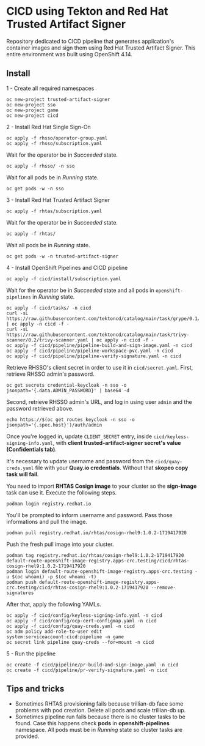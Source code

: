 # CICD using Tekton and Red Hat Trusted Artifact Signer
Repository dedicated to CICD pipeline that generates application's container images and sign them using Red Hat Trusted Artifact Signer. This entire environment was built using OpenShift 4.14.

## Install

1 - Create all required namespaces
```
oc new-project trusted-artifact-signer
oc new-project sso
oc new-project game
oc new-project cicd
```

2 - Install Red Hat Single Sign-On
```
oc apply -f rhsso/operator-group.yaml
oc apply -f rhsso/subscription.yaml
```

Wait for the operator be in *Succeeded* state.

```
oc apply -f rhsso/ -n sso
```

Wait for all pods be in *Running* state.

```
oc get pods -w -n sso
```

3 - Install Red Hat Trusted Artifact Signer
```
oc apply -f rhtas/subscription.yaml
```

Wait for the operator be in *Succeeded* state.

```
oc apply -f rhtas/
```

Wait all pods be in *Running* state.

```
oc get pods -w -n trusted-artifact-signer
```

4 - Install OpenShift Pipelines and CICD pipeline
```
oc apply -f cicd/install/subscription.yaml
```

Wait for the operator be in *Succeeded* state and all pods in `openshift-pipelines` in *Running* state.

```shell
oc apply -f cicd/tasks/ -n cicd
curl -sL https://raw.githubusercontent.com/tektoncd/catalog/main/task/grype/0.1/grype.yaml | oc apply -n cicd -f -
curl -sL https://raw.githubusercontent.com/tektoncd/catalog/main/task/trivy-scanner/0.2/trivy-scanner.yaml | oc apply -n cicd -f -
oc apply -f cicd/pipeline/pipeline-build-and-sign-image.yaml -n cicd
oc apply -f cicd/pipeline/pipeline-workspace-pvc.yaml -n cicd
oc apply -f cicd/pipeline/pipeline-verify-signature.yaml -n cicd
```

Retrieve RHSSO's client secret in order to use it in `cicd/secret.yaml`. First, retrieve RHSSO admin's password.

```
oc get secrets credential-keycloak -n sso -o jsonpath='{.data.ADMIN_PASSWORD}' | base64 -d
```

Second, retrieve RHSSO admin's URL, and log in using user `admin` and the password retrieved above.

```shell
echo https://$(oc get routes keycloak -n sso -o jsonpath='{.spec.host}')/auth/admin
```

Once you're logged in, update `CLIENT_SECRET` entry, inside `cicd/keyless-signing-info.yaml`, with **client trusted-artifact-signer secret's value (Confidentials tab)**.

It's necessary to update username and password from the `cicd/quay-creds.yaml` file with your **Quay.io credentials**. Without that **skopeo copy task will fail**.

You need to import **RHTAS Cosign image** to your cluster so the **sign-image** task can use it. Execute the following steps.

```shell
podman login registry.redhat.io
```

You'll be prompted to inform username and password. Pass those informations and pull the image.

```shell
podman pull registry.redhat.io/rhtas/cosign-rhel9:1.0.2-1719417920
```

Push the fresh pull image into your cluster.

```shell
podman tag registry.redhat.io/rhtas/cosign-rhel9:1.0.2-1719417920 default-route-openshift-image-registry.apps-crc.testing/cicd/rhtas-cosign-rhel9:1.0.2-1719417920
podman login default-route-openshift-image-registry.apps-crc.testing -u $(oc whoami) -p $(oc whoami -t)
podman push default-route-openshift-image-registry.apps-crc.testing/cicd/rhtas-cosign-rhel9:1.0.2-1719417920 --remove-signatures
```

After that, apply the following YAMLs.

```shell
oc apply -f cicd/config/keyless-signing-info.yaml -n cicd
oc apply -f cicd/config/ocp-cert-configmap.yaml -n cicd
oc apply -f cicd/config/quay-creds.yaml -n cicd
oc adm policy add-role-to-user edit system:serviceaccount:cicd:pipeline -n game
oc secret link pipeline quay-creds --for=mount -n cicd
```

5 - Run the pipeline

```shell
oc create -f cicd/pipeline/pr-build-and-sign-image.yaml -n cicd
oc create -f cicd/pipeline/pr-verify-signature.yaml -n cicd
```

## Tips and tricks
* Sometimes RHTAS provisioning fails because trillian-db face some problems with pod creation. Delete all pods and scale trillian-db up.
* Sometimes pipeline run fails because there is no cluster tasks to be found. Case this happens check **pods** in **openshift-pipelines** namespace. All pods must be in *Running* state so cluster tasks are provided.